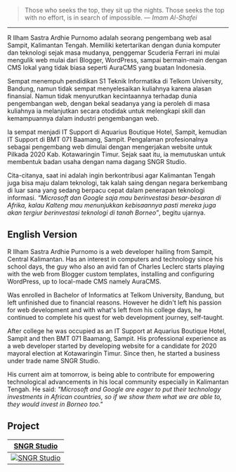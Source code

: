 > Those who seeks the top, they sit up the nights. Those seeks the top with no effort, is in search of impossible.
> &mdash; *Imam Al-Shafei*
---

R Ilham Sastra Ardhie Purnomo adalah seorang pengembang web asal Sampit, Kalimantan Tengah. Memiliki ketertarikan dengan dunia komputer dan teknologi sejak masa mudanya, penggemar Scuderia Ferrari ini mulai mengulik web mulai dari Blogger, WordPress, sampai bermain-main dengan CMS lokal yang tidak biasa seperti AuraCMS yang buatan Indonesia.

Sempat menempuh pendidikan S1 Teknik Informatika di Telkom University, Bandung, namun tidak sempat menyelesaikan kuliahnya karena alasan finansial. Namun tidak menyurutkan kecintaannya terhadap dunia pengembangan web, dengan bekal seadanya yang ia peroleh di masa kuliahnya ia melanjutkan secara otodidak untuk melengkapi skill dan kemampuannya dalam industri pengembangan web.

Ia sempat menjadi IT Support di Aquarius Boutique Hotel, Sampit, kemudian IT Support di BMT 071 Baamang, Sampit. Pengalaman profesionalnya sebagai pengembang web dimulai dengan mengerjakan website untuk Pilkada 2020 Kab. Kotawaringin Timur. Sejak saat itu, ia memutuskan untuk membentuk badan usaha dengan nama dagang SNGR Studio.

Cita-citanya, saat ini adalah ingin berkontribusi agar Kalimantan Tengah juga bisa maju dalam teknologi, tak kalah saing dengan negara berkembang di luar sana yang sedang berpacu cepat dalam penerapan teknologi informasi. *“Microsoft dan Google saja mau berinvestasi besar-besaran di Afrika, kalau Kalteng mau menunjukkan kebisaannya pasti mereka juga akan tergiur berinvestasi teknologi di tanah Borneo”*, begitu ujarnya.

## English Version

R Ilham Sastra Ardhie Purnomo is a web developer hailing from Sampit, Central Kalimantan. Has an interest in computers and technology since his school days, the guy who also an avid fan of Charles Leclerc starts playing with the web from Blogger custom templates, installing and configuring WordPress, up to local-made CMS namely AuraCMS.

Was enrolled in Bachelor of Informatics at Telkom University, Bandung, but left unfinished due to financial reasons. However he didn't left his passion for web development and with what's left from his college days, he continued to complete his quest for web development journey, self-taught.

After college he was occupied as an IT Support at Aquarius Boutique Hotel, Sampit and then BMT 071 Baamang, Sampit. His professional experience as a web developer started by developing website for a candidate for 2020 mayoral election at Kotawaringin Timur. Since then, he started a business under trade name SNGR Studio.

His current aim at tomorrow, is being able to contribute for empowering technological advancements in his local community especially in Kalimantan Tengah. He said: *"Microsoft and Google are eager to put their technology investments in African countries, so if we show them what we are able to, they would invest in Borneo too."*

## Project

| [SNGR Studio](https://sngr.studio) |
| --- |
| [![SNGR Studio](https://api.sngr.studio/image/https%3A%2F%2Fsngr.studio)](https://sngr.studio) |
